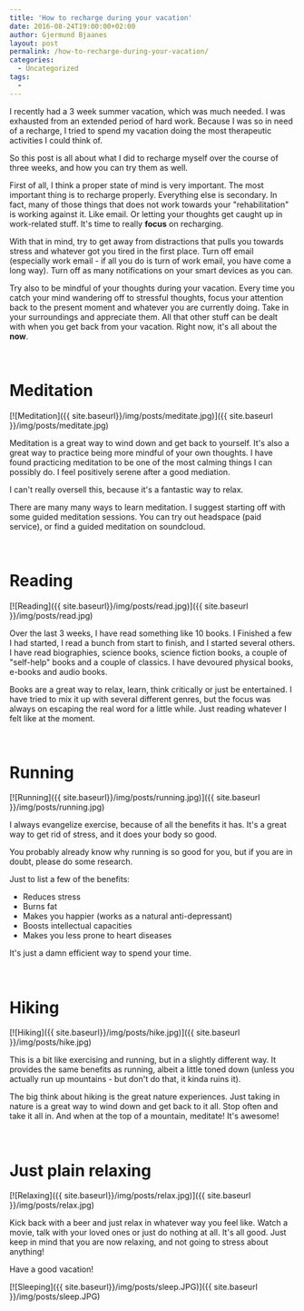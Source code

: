 ```yaml
---
title: 'How to recharge during your vacation'
date: 2016-08-24T19:00:00+02:00
author: Gjermund Bjaanes
layout: post
permalink: /how-to-recharge-during-your-vacation/
categories:
  - Uncategorized
tags:
  -
---
```


I recently had a 3 week summer vacation, which was much needed. I was exhausted from an extended period of hard work. Because I was so in need of a recharge, I tried to spend my vacation doing the most therapeutic activities I could think of.

So this post is all about what I did to recharge myself over the course of three weeks, and how you can try them as well.

<!--more-->

First of all, I think a proper state of mind is very important. The most important thing is to recharge properly. 
Everything else is secondary. In fact, many of those things that does not work towards your "rehabilitation" is working against it. 
Like email. Or letting your thoughts get caught up in work-related stuff. It's time to really **focus** on recharging.

With that in mind, try to get away from distractions that pulls you towards stress and whatever got you tired in the first place. 
Turn off email (especially work email - if all you do is turn of work email, you have come a long way). 
Turn off as many notifications on your smart devices as you can.

Try also to be mindful of your thoughts during your vacation. 
Every time you catch your mind wandering off to stressful thoughts, focus your attention back to the present moment and whatever you are currently doing. 
Take in your surroundings and appreciate them. All that other stuff can be dealt with when you get back from your vacation. Right now, it's all about the **now**.

&nbsp;

# Meditation

[![Meditation]({{ site.baseurl}}/img/posts/meditate.jpg)]({{ site.baseurl }}/img/posts/meditate.jpg) 

Meditation is a great way to wind down and get back to yourself. It's also a great way to practice being more mindful of your own thoughts. I have found practicing meditation to be one of the most calming things I can possibly do. I feel positively serene after a good mediation.

I can't really oversell this, because it's a fantastic way to relax.

There are many many ways to learn meditation. I suggest starting off with some guided meditation sessions. You can try out headspace (paid service), or find a guided meditation on soundcloud.

&nbsp;

# Reading

[![Reading]({{ site.baseurl}}/img/posts/read.jpg)]({{ site.baseurl }}/img/posts/read.jpg) 

Over the last 3 weeks, I have read something like 10 books. I Finished a few I had started, I read a bunch from start to finish, and I started several others. 
I have read biographies, science books, science fiction books, a couple of "self-help" books and a couple of classics. 
I have devoured physical books, e-books and audio books.

Books are a great way to relax, learn, think critically or just be entertained. 
I have tried to mix it up with several different genres, but the focus was always on escaping the real word for a little while. Just reading whatever I felt like at the moment.

&nbsp;

# Running

[![Running]({{ site.baseurl}}/img/posts/running.jpg)]({{ site.baseurl }}/img/posts/running.jpg) 

I always evangelize exercise, because of all the benefits it has. It's a great way to get rid of stress, and it does your body so good.

You probably already know why running is so good for you, but if you are in doubt, please do some research.

Just to list a few of the benefits:

- Reduces stress
- Burns fat
- Makes you happier (works as a natural anti-depressant)
- Boosts intellectual capacities
- Makes you less prone to heart diseases

It's just a damn efficient way to spend your time.

&nbsp;

# Hiking

[![Hiking]({{ site.baseurl}}/img/posts/hike.jpg)]({{ site.baseurl }}/img/posts/hike.jpg) 

This is a bit like exercising and running, but in a slightly different way. It provides the same benefits as running, albeit a little toned down (unless you actually run up mountains - but don't do that, it kinda ruins it).

The big think about hiking is the great nature experiences. Just taking in nature is a great way to wind down and get back to it all. Stop often and take it all in. And when at the top of a mountain, meditate! It's awesome!

&nbsp;

# Just plain relaxing

[![Relaxing]({{ site.baseurl}}/img/posts/relax.jpg)]({{ site.baseurl }}/img/posts/relax.jpg) 

Kick back with a beer and just relax in whatever way you feel like. Watch a movie, talk with your loved ones or just do nothing at all. It's all good. Just keep in mind that you are now relaxing, and not going to stress about anything!

Have a good vacation!

[![Sleeping]({{ site.baseurl}}/img/posts/sleep.JPG)]({{ site.baseurl }}/img/posts/sleep.JPG) 
